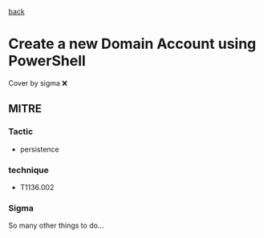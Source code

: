 [back](../index.md)
# Create a new Domain Account using PowerShell
Cover by sigma :x: 

## MITRE
### Tactic
  - persistence

### technique
  - T1136.002

### Sigma

 So many other things to do...